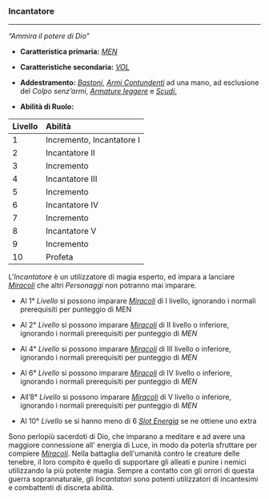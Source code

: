 ### Incantatore

---

*“Ammira il potere di Dio”*

* **Caratteristica primaria:** [*MEN*](../caratteristiche.md)

* **Caratteristiche secondaria:** [*VOL*](../caratteristiche.md)

* **Addestramento:** [*Bastoni*](..\oggetti\equipaggiabili.md), [*Armi Contundenti*](..\oggetti\equipaggiabili.md) ad una mano, ad esclusione del *Colpo senz’armi*, [*Armature leggere*](..\oggetti\equipaggiabili.md) e [*Scudi.*](..\oggetti\equipaggiabili.md)

* **Abilità di Ruolo:**

| Livello | Abilità                   |
| :------ | :------------------------ |
| 1       | Incremento, Incantatore I |
| 2       | Incantatore II            |
| 3       | Incremento                |
| 4       | Incantatore III           |
| 5       | Incremento                |
| 6       | Incantatore IV            |
| 7       | Incremento                |
| 8       | Incantatore V             |
| 9       | Incremento                |
| 10      | Profeta                   |

L’*Incantatore* è un utilizzatore di magia esperto, ed impara a lanciare [*Miracoli*](..\..\magia\miracoli.md) che altri *Personaggi* non potranno mai imparare.

* Al 1° *Livello* si possono imparare [*Miracoli*](..\..\magia\miracoli.md) di I livello, ignorando i normali prerequisiti per punteggio di MEN

* Al 2° *Livello* si possono imparare [*Miracoli*](..\..\magia\miracoli.md) di II livello o inferiore, ignorando i normali prerequisiti per punteggio di *MEN*

* Al 4° *Livello* si possono imparare [*Miracoli*](..\..\magia\miracoli.md) di III livello o inferiore, ignorando i normali prerequisiti per punteggio di *MEN*

* Al 6° *Livello* si possono imparare [*Miracoli*](..\..\magia\miracoli.md) di IV livello o inferiore, ignorando i normali prerequisiti per punteggio di *MEN*

* All’8° *Livello* si possono imparare [*Miracoli*](..\..\magia\miracoli.md) di V livello o inferiore, ignorando i normali prerequisiti per punteggio di *MEN*

* Al 10° *Livello* se si hanno meno di 6 [*Slot Energia*](..\..\magia.md) se ne ottiene uno extra

Sono perlopiù sacerdoti di Dio, che imparano a meditare e ad avere una maggiore connessione all' energia di Luce, in modo da poterla sfruttare per compiere [*Miracoli*](..\..\magia\miracoli.md). Nella battaglia dell'umanità contro le creature delle tenebre, il loro compito è quello di supportare gli alleati e punire i nemici utilizzando la più potente magia. Sempre a contatto con gli orrori di questa guerra soprannaturale, gli *Incantatori* sono potenti utilizzatori di incantesimi e combattenti di discreta abilità.


